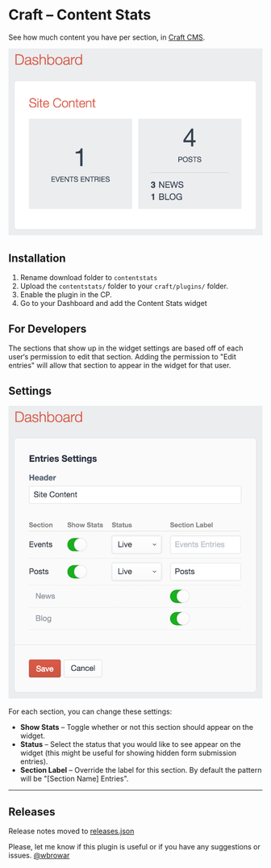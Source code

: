 # Craft – Content Stats
See how much content you have per section, in [Craft CMS](https://craftcms.com).

![Screenshot](resources/screenshots/screenshot-widget.png)

## Installation
1. Rename download folder to `contentstats`
2. Upload the `contentstats/` folder to your `craft/plugins/` folder.
3. Enable the plugin in the CP.
4. Go to your Dashboard and add the Content Stats widget

## For Developers
The sections that show up in the widget settings are based off of each user‘s permission to edit that section. Adding the permission to "Edit entries" will allow that section to appear in the widget for that user.

## Settings

![Screenshot](resources/screenshots/screenshot-settings.png)

For each section, you can change these settings:
* **Show Stats** – Toggle whether or not this section should appear on the widget.
* **Status** – Select the status that you would like to see appear on the widget (this might be useful for showing hidden form submission entries).
* **Section Label** – Override the label for this section. By default the pattern will be "[Section Name] Entries".

---

## Releases

Release notes moved to [releases.json](https://github.com/wbrowar/contentstats/blob/master/releases.json)

Please, let me know if this plugin is useful or if you have any suggestions or issues. [@wbrowar](https://twitter.com/wbrowar)